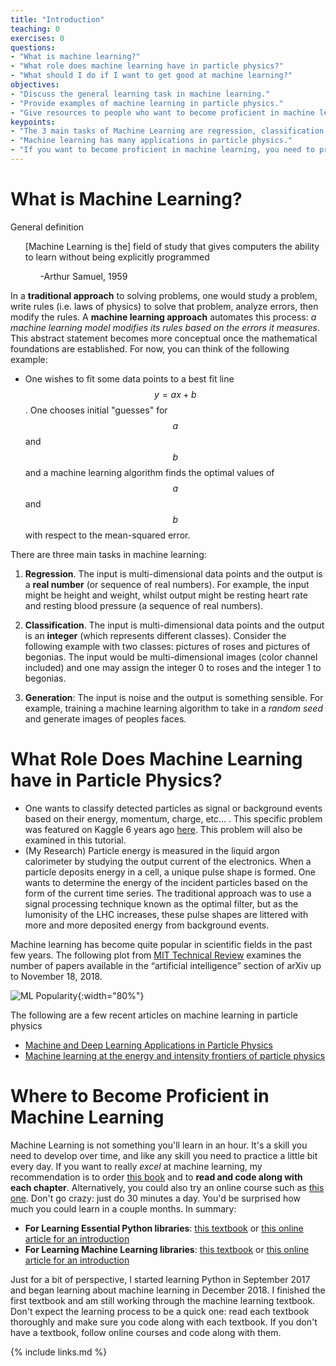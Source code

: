 ```yaml
---
title: "Introduction"
teaching: 0
exercises: 0
questions:
- "What is machine learning?"
- "What role does machine learning have in particle physics?"
- "What should I do if I want to get good at machine learning?"
objectives:
- "Discuss the general learning task in machine learning."
- "Provide examples of machine learning in particle physics."
- "Give resources to people who want to become proficient in machine learning."
keypoints:
- "The 3 main tasks of Machine Learning are regression, classification and generation."
- "Machine learning has many applications in particle physics."
- "If you want to become proficient in machine learning, you need to practice."
---
```


# What is Machine Learning?

General definition

<ul>
[Machine Learning is the] field of study that gives computers the ability to learn without being explicitly programmed
  <ul>
    -Arthur Samuel, 1959
  </ul>
</ul>

In a **traditional approach** to solving problems, one would study a problem, write rules (i.e. laws of physics) to solve that problem, analyze errors, then modify the rules. A **machine learning approach** automates this process: *a machine learning model modifies its rules based on the errors it measures*. This abstract statement becomes more conceptual once the mathematical foundations are established. For now, you can think of the following example: 

* One wishes to fit some data points to a best fit line $$y=ax+b$$. One chooses initial "guesses" for $$a$$ and $$b$$ and a machine learning algorithm finds the optimal values of $$a$$ and $$b$$ with respect to the mean-squared error.

There are three main tasks in machine learning:

1. **Regression**. The input is multi-dimensional data points and the output is a **real number** (or sequence of real numbers). For example, the input might be height and weight, whilst output might be resting heart rate and resting blood pressure (a sequence of real numbers).

2. **Classification**. The input is multi-dimensional data points and the output is an **integer** (which represents different classes). Consider the following example with two classes: pictures of roses and pictures of begonias. The input would be multi-dimensional images (color channel included) and one may assign the integer 0 to roses and the integer 1 to begonias. 

3. **Generation**: The input is noise and the output is something sensible. For example, training a machine learning algorithm to take in a *random seed* and generate images of peoples faces.

# What Role Does Machine Learning have in Particle Physics?

* One wants to classify detected particles as signal or background events based on their energy, momentum, charge, etc... . This specific problem was featured on Kaggle 6 years ago [here](https://www.kaggle.com/c/higgs-boson/data). This problem will also be examined in this tutorial.
* (My Research) Particle energy is measured in the liquid argon calorimeter by studying the output current of the electronics. When a particle deposits energy in a cell, a unique pulse shape is formed. One wants to determine the energy of the incident particles based on the form of the current time series. The traditional approach was to use a signal processing technique known as the optimal filter, but as the lumonisity of the LHC increases, these pulse shapes are littered with more and more deposited energy from background events.

Machine learning has become quite popular in scientific fields in the past few years. The following plot from [MIT Technical Review](https://www.technologyreview.com/2019/01/25/1436/we-analyzed-16625-papers-to-figure-out-where-ai-is-headed-next/) examines the number of papers available in the “artificial intelligence” section of arXiv up to November 18, 2018.

![ML Popularity](../plots/ml_populatir.PNG){:width="80%"}

The following are a few recent articles on machine learning in particle physics

* [Machine and Deep Learning Applications in Particle Physics](https://arxiv.org/abs/1912.08245)
* [Machine learning at the energy and intensity frontiers of particle physics](https://www.nature.com/articles/s41586-018-0361-2)

# Where to Become Proficient in Machine Learning

Machine Learning is not something you'll learn in an hour. It's a skill you need to develop over time, and like any skill you need to practice a little bit every day. If you want to really *excel* at machine learning, my recommendation is to order [this book](https://www.oreilly.com/library/view/hands-on-machine-learning/9781492032632/) and to **read and code along with each chapter**. Alternatively, you could also try an online course such as [this one](https://www.coursera.org/learn/machine-learning). Don't go crazy: just do 30 minutes a day. You'd be surprised how much you could learn in a couple months. In summary:

* **For Learning Essential Python libraries**: [this textbook](https://www.amazon.ca/Python-Data-Analysis-Wrangling-IPython-ebook/dp/B075X4LT6K/ref=sr_1_1?crid=WLIHOCVH891S&dchild=1&keywords=python+for+data+analysis%2C+2nd+edition&qid=1593460237&sprefix=python+for+data+%2Caps%2C196&sr=8-1) or [this online article for an introduction](https://dev.to/marsja/essential-python-libraries-for-data-science-machine-learning-and-statistics-5175)
* **For Learning Machine Learning libraries**: [this textbook](https://www.oreilly.com/library/view/hands-on-machine-learning/9781492032632/) or [this online article for an introduction](https://blog.bitsrc.io/top-5-javascript-machine-learning-libraries-604e52acb548)

Just for a bit of perspective, I started learning Python in September 2017 and began learning about machine learning in December 2018. I finished the first textbook and am still working through the machine learning textbook. Don't expect the learning process to be a quick one: read each textbook thoroughly and make sure you code along with each textbook. If you don't have a textbook, follow online courses and code along with them.

{% include links.md %}

